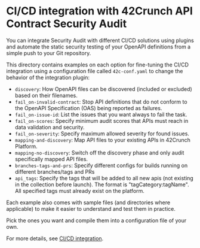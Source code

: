 # CI/CD integration with 42Crunch API Contract Security Audit

You can integrate Security Audit with different CI/CD solutions using plugins and automate the static security testing of your OpenAPI definitions from a simple push to your Git repository.

This directory contains examples on each option for fine-tuning the CI/CD integration using a configuration file called `42c-conf.yaml` to change the behavior of the integration plugin:

- `discovery`: How OpenAPI files can be discovered (included or excluded) based on their filenames.
- `fail_on-invalid-contract`: Stop API definitions that do not conform to the OpenAPI Specification (OAS) being reported as failures.
- `fail_on-issue-id`: List the issues that you want always to fail the task.
- `fail_on-scores`: Specify minimum audit scores that APIs must reach in data validation and security.
- `fail_on-severity`: Specify maximum allowed severity for found issues.
- `mapping-and-discovery`: Map API files to your existing APIs in 42Crunch Platform.
- `mapping-no-discovery`: Switch off the discovery phase and only audit specifically mapped API files.
- `branches-tags-and-prs`: Specify different configs for builds running on different branches/tags and PRs
- `api_tags`: Specify the tags that will be added to all new apis (not existing in the collection before launch). The format is "tagCategory:tagName". All specified tags must already exist on the platform.

Each example also comes with sample files (and directories where applicable) to make it easier to understand and test them in practice.

Pick the ones you want and compile them into a configuration file of your own.

For more details, see [CI/CD integration](https://docs.42crunch.com/latest/content/concepts/ci_cd_integration.htm).
